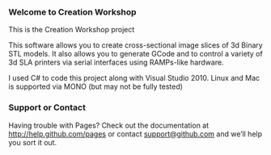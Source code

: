 ### Welcome to Creation Workshop
This is the Creation Workshop project

This software allows you to create cross-sectional image slices of 3d Binary STL models. 
It also allows you to generate GCode and to control a variety of 3d SLA printers via serial interfaces using RAMPs-like hardware.

I used C# to code this project along with Visual Studio 2010. Linux and Mac is supported via MONO (but may not be fully tested)

### Support or Contact
Having trouble with Pages? Check out the documentation at http://help.github.com/pages or contact support@github.com and we’ll help you sort it out.
